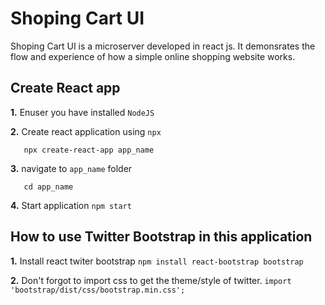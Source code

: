 
# Shoping Cart UI

Shoping Cart UI is a microserver developed in react js. It demonsrates the flow and experience of how a simple online shopping website works.



## Create React app

**1.** Enuser you have installed `NodeJS`

**2.** Create react application using `npx`
       
       npx create-react-app app_name

**3.** navigate to `app_name` folder

       cd app_name

**4.** Start application `npm start`


## How to use Twitter Bootstrap in this application

**1.** Install react twiter bootstrap `npm install react-bootstrap bootstrap`

**2.** Don't forgot to import css to get the theme/style of twitter. `import 'bootstrap/dist/css/bootstrap.min.css';`





    


